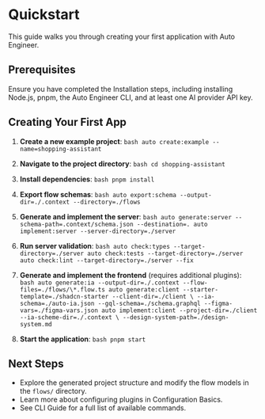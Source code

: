 # Quickstart

This guide walks you through creating your first application with Auto Engineer.

## Prerequisites

Ensure you have completed the Installation steps, including installing Node.js, pnpm, the Auto Engineer CLI, and at least one AI provider API key.

## Creating Your First App

1. **Create a new example project**: `bash auto create:example --name=shopping-assistant `

2. **Navigate to the project directory**: `bash cd shopping-assistant `

3. **Install dependencies**: `bash pnpm install `

4. **Export flow schemas**: `bash auto export:schema --output-dir=./.context --directory=./flows `

5. **Generate and implement the server**: `bash auto generate:server --schema-path=.context/schema.json --destination=. auto implement:server --server-directory=./server `

6. **Run server validation**: `bash auto check:types --target-directory=./server auto check:tests --target-directory=./server auto check:lint --target-directory=./server --fix `

7. **Generate and implement the frontend** (requires additional plugins): `bash auto generate:ia --output-dir=./.context --flow-files=./flows/\*.flow.ts auto generate:client --starter-template=./shadcn-starter --client-dir=./client \
--ia-schema=./auto-ia.json --gql-schema=./schema.graphql --figma-vars=./figma-vars.json auto implement:client --project-dir=./client --ia-scheme-dir=./.context \
--design-system-path=./design-system.md `

8. **Start the application**: `bash pnpm start `

## Next Steps

- Explore the generated project structure and modify the flow models in the `flows/` directory.
- Learn more about configuring plugins in Configuration Basics.
- See CLI Guide for a full list of available commands.
